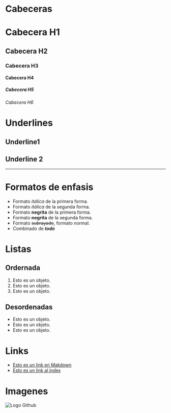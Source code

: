 # Cabeceras
# Cabecera H1
## Cabecera H2
### Cabecera H3
#### Cabecera H4
##### Cabecera H5
###### Cabecera H6

# Underlines
Underline1
----------

Underline 2
-----------
-----------

# Formatos de enfasis
- Formato *itálica* de la primera forma.
- Formato _itálica_ de la segunda forma.
- Formato **negrita** de la primera forma.
- Formato __negrita__ de la segunda forma.
- Formato ~~subrayado~~, formato normal.
- Combinado de *__todo__*

# Listas
## Ordernada
1. Esto es un objeto.
2. Esto es un objeto.
3. Esto es un objeto.
## Desordenadas

- Esto es un objeto.
- Esto es un objeto.
- Esto es un objeto.

# Links
- [Esto es un link en Makdown](http://www.google.es)
- [Esto es un link al index](index.html)

# Imagenes
![Logo Github](https://github.githubassets.com/images/modules/logos_page/GitHub-Mark.png)